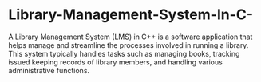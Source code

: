 # Library-Management-System-In-C-
A Library Management System (LMS) in C++ is a software application that helps manage and streamline the processes involved in running a library. This system typically handles tasks such as managing books, tracking issued keeping records of library members, and handling various administrative functions.
